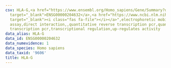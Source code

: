 ```yaml
---
csv: HLA-G,<a href="https://www.ensembl.org/Homo_sapiens/Gene/Summary?db=core;g=ENSG00000204632"
  target="_blank">ENSG00000204632</a>,<a href="https://www.ncbi.nlm.nih.gov/pubmed/11005379"
  target="_blank"><i class="fas fa-file"></i></a>",electrophoretic mobility shift
  assay,direct interaction,,quantitative reverse transcription pcr,quantitative reverse
  transcription pcr,transcriptional regulation,up-regulates activity
data_alias: HLA-G
data_id: ENSG00000204632
data_numevidence: 1
data_species: Homo sapiens
data_taxid: '9606'
title: HLA-G
---
```

